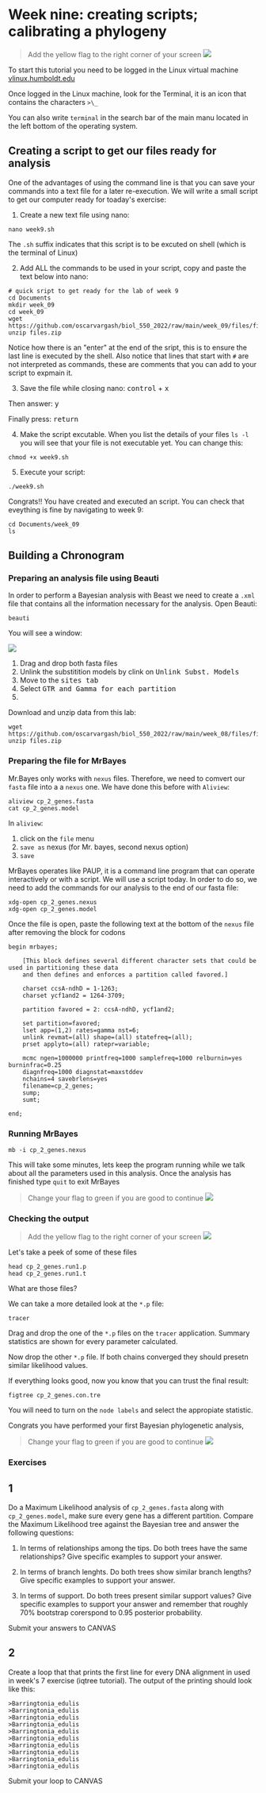 # Week nine: creating scripts; calibrating a phylogeny

> Add the yellow flag to the right corner of your screen ![](img/yellow.jpeg)

To start this tutorial you need to be logged in the Linux virtual machine
[vlinux.humboldt.edu](https://vlinux.humboldt.edu/)

Once logged in the Linux machine, look for the Terminal, it is an icon that contains the characters `>\_`

You can also write `terminal` in the search bar of the main manu located in the left bottom of the operating system.

## Creating a script to get our files ready for analysis

One of the advantages of using the command line is that you can save your commands into a text file for a later re-execution. We will write a small script to get our computer ready for toaday's exercise:

1. Create a new text file using nano:
```
nano week9.sh
```
The `.sh` suffix indicates that this script is to be excuted on shell (which is the terminal of Linux)

2. Add ALL the commands to be used in your script, copy and paste the text below into nano:

```
# quick sript to get ready for the lab of week 9
cd Documents
mkdir week_09
cd week_09
wget https://github.com/oscarvargash/biol_550_2022/raw/main/week_09/files/files.zip
unzip files.zip

```
Notice how there is an "enter" at the end of the sript, this is to ensure the last line is executed by the shell. Also notice that lines that start with `#` are not interpreted as commands, these are comments that you can add to your script to expmain it.

3. Save the file while closing nano:
<kbd>control</kbd> + <kbd>x</kbd>

Then answer:
<kbd>y</kbd>

Finally press:
<kbd>return</kbd>

4. Make the script excutable. When you list the details of your files `ls -l` you will see that your file is not executable yet. You can change this:

```
chmod +x week9.sh
```

5. Execute your script:
```
./week9.sh
```

Congrats!! You have created and executed an script. You can check that eveything is fine by navigating to week 9:

```
cd Documents/week_09
ls
```

## Building a Chronogram

### Preparing an analysis file using Beauti

In order to perform a Bayesian analysis with Beast we need to create a `.xml` file that contains all the information necessary for the analysis. Open Beauti:

```
beauti
```

You will see a window:

![](img/beauti.png)

1. Drag and drop both fasta files
2. Unlink the substitition models by clink on <kbd>Unlink Subst. Models</kbd>
3. Move to the <kbd>sites<kbd> tab
4. Select <kbd>GTR<kbd> and <kbd>Gamma<kbd> for each partition
5.








Download and unzip data from this lab:

```
wget https://github.com/oscarvargash/biol_550_2022/raw/main/week_08/files/files.zip
unzip files.zip
```

### Preparing the file for MrBayes

Mr.Bayes only works with `nexus` files. Therefore, we need to comvert our `fasta` file into a a `nexus` one. We have done this before with `Aliview`:

```
aliview cp_2_genes.fasta
cat cp_2_genes.model
```

In `aliview`:

1. click on the `file` menu
2. `save as` nexus (for Mr. bayes, second nexus option)
3. `save`

MrBayes operates like PAUP, it is a command line program that can operate interactively or with a script. We will use a script today. In order to do so, we need to add the commands for our analysis to the end of our fasta file:

```
xdg-open cp_2_genes.nexus
xdg-open cp_2_genes.model
```

Once the file is open, paste the following text at the bottom of the `nexus` file after removing the block for codons

```
begin mrbayes;

    [This block defines several different character sets that could be used in partitioning these data
    and then defines and enforces a partition called favored.]

    charset ccsA-ndhD = 1-1263;
    charset ycf1and2 = 1264-3709;

    partition favored = 2: ccsA-ndhD, ycf1and2;

    set partition=favored;
    lset app=(1,2) rates=gamma nst=6;
    unlink revmat=(all) shape=(all) statefreq=(all);
    prset applyto=(all) ratepr=variable;
    
    mcmc ngen=1000000 printfreq=1000 samplefreq=1000 relburnin=yes burninfrac=0.25							
	diagnfreq=1000 diagnstat=maxstddev											
	nchains=4 savebrlens=yes 
	filename=cp_2_genes;
	sump;
	sumt;

end;

```

### Running MrBayes

```
mb -i cp_2_genes.nexus
```

This will take some minutes, lets keep the program running while we talk about all the parameters used in this analysis. Once the analysis has finished type `quit` to exit MrBayes

> Change your flag to green if you are good to continue ![](img/green.jpeg)

### Checking the output

> Add the yellow flag to the right corner of your screen ![](img/yellow.jpeg)

Let's take a peek of some of these files

```
head cp_2_genes.run1.p
head cp_2_genes.run1.t
```

What are those files?

We can take a more detailed look at the `*.p` file:

```
tracer
```

Drag and drop the one of the `*.p` files on the  `tracer` application. Summary statistics are shown for every parameter calculated.

Now drop the other `*.p` file. If both chains converged they should presetn similar likelihood values.

If everything looks good, now you know that you can trust the final result:

```
figtree cp_2_genes.con.tre
```

You will need to turn on the `node labels` and select the appropiate statistic.

Congrats you have performed your first Bayesian phylogenetic analysis,

> Change your flag to green if you are good to continue ![](img/green.jpeg)


### Exercises

## 1

Do a Maximum Likelihood analysis of `cp_2_genes.fasta` along with `cp_2_genes.model`, make sure every gene has a different partition. Compare the Maximum Likelihood tree against the Bayesian tree and answer the following questions:

1. In terms of relationships among the tips. Do both trees have the same relationships? Give specific examples to support your answer.

2. In terms of branch lenghts. Do both trees show similar branch lengths? Give specific examples to support your answer.

3. In terms of support. Do both trees present similar support values? Give specific examples to support your answer and remember that roughly 70% bootstrap corerspond to 0.95 posterior probability.

Submit your answers to CANVAS

## 2

Create a loop that that prints the first line for every DNA alignment in used in week's 7 exercise (iqtree tutorial). The output of the printing should look like this:

```
>Barringtonia_edulis
>Barringtonia_edulis
>Barringtonia_edulis
>Barringtonia_edulis
>Barringtonia_edulis
>Barringtonia_edulis
>Barringtonia_edulis
>Barringtonia_edulis
>Barringtonia_edulis
>Barringtonia_edulis
```

Submit your loop to CANVAS
